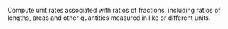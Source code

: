 Compute unit rates associated with ratios of fractions, including ratios of lengths, areas and other quantities measured in like or different units.
